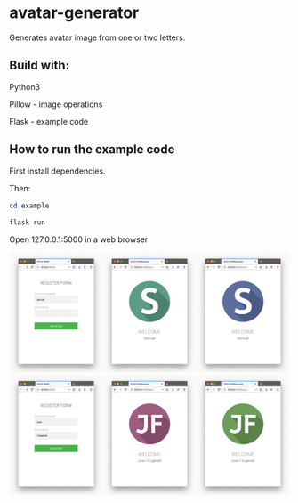 # avatar-generator

Generates avatar image from one or two letters.

## Build with:
Python3 

Pillow - image operations

Flask - example code


## How to run the example code
First install dependencies.

Then:
```powershell
cd example
```
```powershell
flask run
```
Open 127.0.0.1:5000 in a web browser


![example single letter](https://github.com/adzajac/avatar-generator/blob/master/docs/images/_single.jpg)
![example two letters](https://github.com/adzajac/avatar-generator/blob/master/docs/images/_double.jpg)
